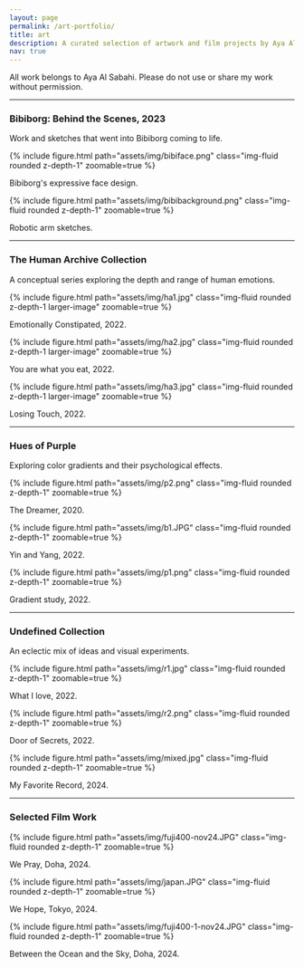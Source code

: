 ```yaml
---
layout: page
permalink: /art-portfolio/
title: art
description: A curated selection of artwork and film projects by Aya Al Sabahi.
nav: true
---
```


All work belongs to Aya Al Sabahi. Please do not use or share my work without permission.

---

### Bibiborg: Behind the Scenes, 2023
<p>Work and sketches that went into Bibiborg coming to life.</p>

{% include figure.html path="assets/img/bibiface.png" class="img-fluid rounded z-depth-1" zoomable=true %}
<p class="text-center mt-2">Bibiborg's expressive face design.</p>

{% include figure.html path="assets/img/bibibackground.png" class="img-fluid rounded z-depth-1" zoomable=true %}
<p class="text-center mt-2">Robotic arm sketches.</p>

---

### The Human Archive Collection
<p>A conceptual series exploring the depth and range of human emotions.</p>

{% include figure.html path="assets/img/ha1.jpg" class="img-fluid rounded z-depth-1 larger-image" zoomable=true %}
<p class="text-center mt-2">Emotionally Constipated, 2022.</p>

{% include figure.html path="assets/img/ha2.jpg" class="img-fluid rounded z-depth-1 larger-image" zoomable=true %}
<p class="text-center mt-2">You are what you eat, 2022.</p>

{% include figure.html path="assets/img/ha3.jpg" class="img-fluid rounded z-depth-1 larger-image" zoomable=true %}
<p class="text-center mt-2">Losing Touch, 2022.</p>

---

### Hues of Purple
<p>Exploring color gradients and their psychological effects.</p>

{% include figure.html path="assets/img/p2.png" class="img-fluid rounded z-depth-1" zoomable=true %}
<p class="text-center mt-2">The Dreamer, 2020.</p>

{% include figure.html path="assets/img/b1.JPG" class="img-fluid rounded z-depth-1" zoomable=true %}
<p class="text-center mt-2">Yin and Yang, 2022.</p>

{% include figure.html path="assets/img/p1.png" class="img-fluid rounded z-depth-1" zoomable=true %}
<p class="text-center mt-2">Gradient study, 2022.</p>

---

### Undefined Collection
<p>An eclectic mix of ideas and visual experiments.</p>

{% include figure.html path="assets/img/r1.jpg" class="img-fluid rounded z-depth-1" zoomable=true %}
<p class="text-center mt-2">What I love, 2022.</p>

{% include figure.html path="assets/img/r2.png" class="img-fluid rounded z-depth-1" zoomable=true %}
<p class="text-center mt-2">Door of Secrets, 2022.</p>

{% include figure.html path="assets/img/mixed.jpg" class="img-fluid rounded z-depth-1" zoomable=true %}
<p class="text-center mt-2">My Favorite Record, 2024.</p>

---

### Selected Film Work

{% include figure.html path="assets/img/fuji400-nov24.JPG" class="img-fluid rounded z-depth-1" zoomable=true %}
<p class="text-center mt-2">We Pray, Doha, 2024.</p>

{% include figure.html path="assets/img/japan.JPG" class="img-fluid rounded z-depth-1" zoomable=true %}
<p class="text-center mt-2">We Hope, Tokyo, 2024.</p>

{% include figure.html path="assets/img/fuji400-1-nov24.JPG" class="img-fluid rounded z-depth-1" zoomable=true %}
<p class="text-center mt-2">Between the Ocean and the Sky, Doha, 2024.</p>

